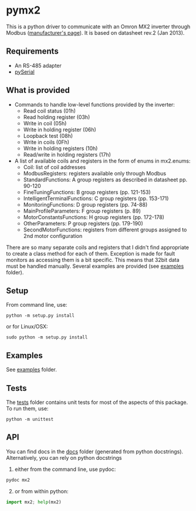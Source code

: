 # pymx2

This is a python driver to communicate with an Omron MX2 inverter through Modbus ([manufacturer's page](https://industrial.omron.eu/en/products/mx2)). It is based on datasheet rev.2 (Jan 2013).

## Requirements

- An RS-485 adapter
- [pySerial](https://pypi.org/project/pyserial)

## What is provided

- Commands to handle low-level functions provided by the inverter:
  - Read coil status (01h)
  - Read holding register (03h)
  - Write in coil (05h)
  - Write in holding register (06h)
  - Loopback test (08h)
  - Write in coils (0Fh)
  - Write in holding registers (10h)
  - Read/write in holding registers (17h)
- A list of available coils and registers in the form of enums in mx2.enums:
  - Coil: list of coil addresses
  - ModbusRegisters: registers available only through Modbus
  - StandardFunctions: A group registers as described in datasheet pp. 90-120
  - FineTuningFunctions: B group registers (pp. 121-153)
  - IntelligentTerminalFunctions: C group registers (pp. 153-171)
  - MonitoringFunctions: D group registers (pp. 74-88)
  - MainProfileParameters: F group registers (p. 89)
  - MotorConstantsFunctions: H group registers (pp. 172-178)
  - OtherParameters: P group registers (pp. 179-190)
  - SecondMotorFunctions: registers from different groups assigned to 2nd motor configuration

There are so many separate coils and registers that I didn't find appropriate to create a class method for each of them. Exception is made for fault monitors as accessing them is a bit specific. This means that 32bit data must be handled manually. Several examples are provided (see [examples](examples) folder).

## Setup

From command line, use:

    python -m setup.py install

or for Linux/OSX:

    sudo python -m setup.py install

## Examples

See [examples](examples) folder.

## Tests

The [tests](tests) folder contains unit tests for most of the aspects of this package. To run them, use:

    python -m unittest

## API

You can find docs in the [docs](docs) folder (generated from python docstrings). Alternatively, you can rely on python docstrings

1) either from the command line, use pydoc:

```bash
pydoc mx2
```

2) or from within python:

```python
import mx2; help(mx2)
```
